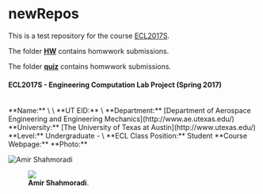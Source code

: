 # newRepos
This is a test repository for the course [ECL2017S](http://www.shahmoradi.org/ECL2017S/).  

The folder [**HW**](./HW/) contains homwwork submissions.  

The folder [**quiz**](./quiz/) contains homwwork submissions.

#### ECL2017S - Engineering Computation Lab Project (Spring 2017)
<br>
**Name:** \<first name> \<last name>  
**UT EID:** \<your UT EID>  
**Department:** [Department of Aerospace Engineering and Engineering Mechanics](http://www.ae.utexas.edu/)  
**University:** [The University of Texas at Austin](http://www.utexas.edu/)  
**Level:** Undergraduate - \<Freshman(1st year) / Sophomore(2nd year) / Junior(3rd year) / Senior(4th year)>  
**ECL Class Position:** Student  
**Course Webpage:** <http://www.shahmoradi.org/ECL2017S/>  
**Photo:**  

![Amir Shahmoradi](http://www.shahmoradi.org/ECL2017S/images/amir.png)  

<figure>
	<img src="http://www.shahmoradi.org/ECL2017S/images/amir.png" width="auto">
    <figcaption style="align:center">
        <b>Amir Shahmoradi</b>.
    </figcaption>
</figure>
